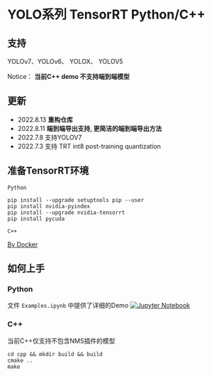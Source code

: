 # YOLO系列 TensorRT Python/C++ 

## 支持
YOLOv7、YOLOv6、 YOLOX、 YOLOV5

Notice： **当前C++ demo 不支持端到端模型**

## 更新 
- 2022.8.13 **重构仓库**
- 2022.8.11 **端到端导出支持, 更简洁的端到端导出方法**
- 2022.7.8 支持YOLOV7 
- 2022.7.3 支持 TRT int8 post-training quantization 

## 准备TensorRT环境
`Python`
```
pip install --upgrade setuptools pip --user
pip install nvidia-pyindex
pip install --upgrade nvidia-tensorrt
pip install pycuda
```
`C++`

[By Docker](https://github.com/NVIDIA/TensorRT/blob/main/docker/ubuntu-20.04.Dockerfile)

## 如何上手

### Python

文件 `Examples.ipynb` 中提供了详细的Demo <a href="https://github.com/Linaom1214/TensorRT-For-YOLO-Series/blob/main/Examples.ipynb"><img src="https://colab.research.google.com/assets/colab-badge.svg" alt="Jupyter Notebook"></a>

### C++ 

当前C++仅支持不包含NMS插件的模型

```shell
cd cpp && mkdir build && build
cmake ..
make
```
